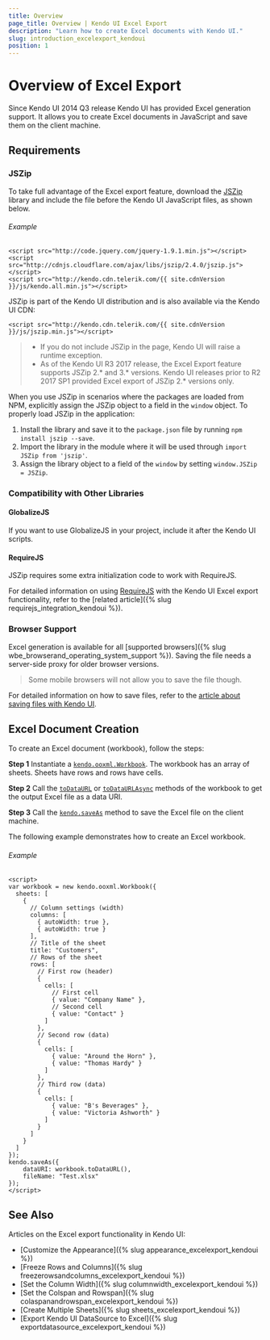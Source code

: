 ```yaml
---
title: Overview
page_title: Overview | Kendo UI Excel Export
description: "Learn how to create Excel documents with Kendo UI."
slug: introduction_excelexport_kendoui
position: 1
---
```


# Overview of Excel Export

Since Kendo UI 2014 Q3 release Kendo UI has provided Excel generation support. It allows you to create Excel documents in JavaScript and save them on the client machine.

## Requirements

### JSZip

To take full advantage of the Excel export feature, download the [JSZip](http://stuk.github.io/jszip/) library and include the file before the Kendo UI JavaScript files, as shown below.

###### Example

```
<script src="http://code.jquery.com/jquery-1.9.1.min.js"></script>
<script src="http://cdnjs.cloudflare.com/ajax/libs/jszip/2.4.0/jszip.js"></script>
<script src="http://kendo.cdn.telerik.com/{{ site.cdnVersion }}/js/kendo.all.min.js"></script>
```

JSZip is part of the Kendo UI distribution and is also available via the Kendo UI CDN:

```
<script src="http://kendo.cdn.telerik.com/{{ site.cdnVersion }}/js/jszip.min.js"></script>
```

> * If you do not include JSZip in the page, Kendo UI will raise a runtime exception.
> * As of the Kendo UI R3 2017 release, the Excel Export feature supports JSZip 2.* and 3.* versions. Kendo UI releases prior to R2 2017 SP1 provided Excel export of JSZip 2.* versions only.

When you use JSZip in scenarios where the packages are loaded from NPM, explicitly assign the JSZip object to a field in the `window` object. To properly load JSZip in the application:

1. Install the library and save it to the `package.json` file by running `npm install jszip --save`.
1. Import the library in the module where it will be used through `import JSZip from 'jszip'`.
1. Assign the library object to a field of the `window` by setting `window.JSZip = JSZip`.

### Compatibility with Other Libraries

#### GlobalizeJS

If you want to use GlobalizeJS in your project, include it after the Kendo UI scripts.

#### RequireJS

JSZip requires some extra initialization code to work with RequireJS.

For detailed information on using [RequireJS](http://requirejs.org/) with the Kendo UI Excel export functionality, refer to the [related article]({% slug requirejs_integration_kendoui %}).

### Browser Support

Excel generation is available for all [supported browsers]({% slug wbe_browserand_operating_system_support %}). Saving the file needs a server-side proxy for older browser versions.

> Some mobile browsers will not allow you to save the file though.

For detailed information on how to save files, refer to the [article about saving files with Kendo UI](/framework/save-files/introduction).

## Excel Document Creation

To create an Excel document (workbook), follow the steps:

**Step 1** Instantiate a [`kendo.ooxml.Workbook`](/api/javascript/ooxml/workbook). The workbook has an array of sheets. Sheets have rows and rows have cells.

**Step 2** Call the [`toDataURL`](/api/javascript/ooxml/workbook/methods/todataurl) or [`toDataURLAsync`](/api/javascript/ooxml/workbook/methods/todataurlasync) methods of the workbook to get the output Excel file as a data URI.

**Step 3** Call the [`kendo.saveAs`](/api/javascript/kendo/methods/saveas) method to save the Excel file on the client machine.

The following example demonstrates how to create an Excel workbook.

###### Example

```dojo
<script>
var workbook = new kendo.ooxml.Workbook({
  sheets: [
    {
      // Column settings (width)
      columns: [
        { autoWidth: true },
        { autoWidth: true }
      ],
      // Title of the sheet
      title: "Customers",
      // Rows of the sheet
      rows: [
        // First row (header)
        {
          cells: [
            // First cell
            { value: "Company Name" },
            // Second cell
            { value: "Contact" }
          ]
        },
        // Second row (data)
        {
          cells: [
            { value: "Around the Horn" },
            { value: "Thomas Hardy" }
          ]
        },
        // Third row (data)
        {
          cells: [
            { value: "B's Beverages" },
            { value: "Victoria Ashworth" }
          ]
        }
      ]
    }
  ]
});
kendo.saveAs({
    dataURI: workbook.toDataURL(),
    fileName: "Test.xlsx"
});
</script>
```

## See Also

Articles on the Excel export functionality in Kendo UI:

* [Customize the Appearance]({% slug appearance_excelexport_kendoui %})
* [Freeze Rows and Columns]({% slug freezerowsandcolumns_excelexport_kendoui %})
* [Set the Column Width]({% slug columnwidth_excelexport_kendoui %})
* [Set the Colspan and Rowspan]({% slug colaspanandrowspan_excelexport_kendoui %})
* [Create Multiple Sheets]({% slug sheets_excelexport_kendoui %})
* [Export Kendo UI DataSource to Excel]({% slug exportdatasource_excelexport_kendoui %})
